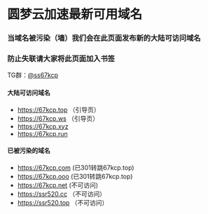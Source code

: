 # 圆梦云加速最新可用域名

### 当域名被污染（墙）我们会在此页面发布新的大陆可访问域名
### 防止失联请大家将此页面加入书签

TG群：[@ss67kcp](https://t.me/ss67kcp)

#### 大陆可访问域名
- https://67kcp.top （引导页）
- https://67kcp.ws  （引导页）
- https://67kcp.xyz
- https://67kcp.run

#### 已被污染的域名
- https://67kcp.com (已301转跳67kcp.top)
- https://67kcp.ooo (已301转跳67kcp.top)
- https://67kcp.net (不可访问)
- https://ssr520.cc （不可访问）
- https://ssr520.top （不可访问）
